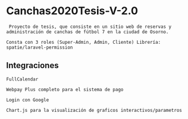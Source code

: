 # Canchas2020Tesis-V-2.0
```
 Proyecto de tesis, que consiste en un sitio web de reservas y administración de canchas de fútbol 7 en la ciudad de Osorno.
 ```
 ```
 Consta con 3 roles (Super-Admin, Admin, Cliente) Librería: spatie/laravel-permission
 ```
 ## Integraciones 
 ```
 FullCalendar
 ```
 ```
 Webpay Plus completo para el sistema de pago
 ```
 ```
 Login con Google
 ```
 ```
 Chart.js para la visualización de graficos interactivos/parametros
 ```
 
